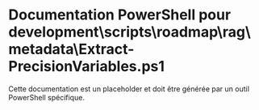 # Documentation PowerShell pour development\scripts\roadmap\rag\metadata\Extract-PrecisionVariables.ps1

Cette documentation est un placeholder et doit être générée par un outil PowerShell spécifique.
